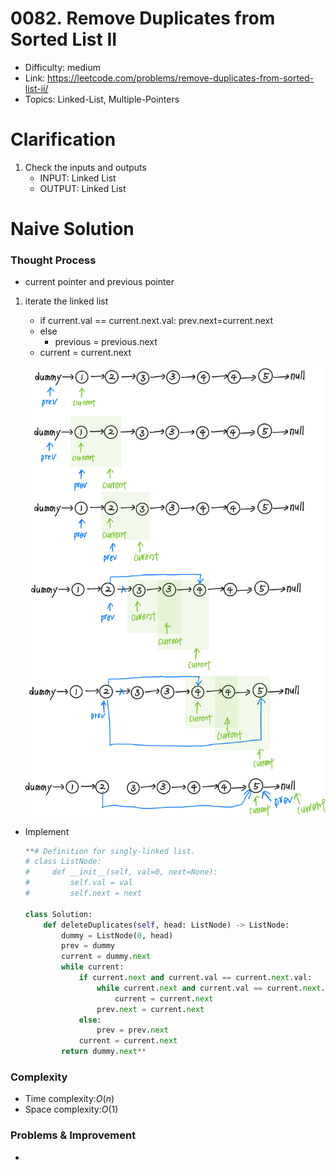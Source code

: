 # 0082. Remove Duplicates from Sorted List II

* Difficulty: medium
* Link: https://leetcode.com/problems/remove-duplicates-from-sorted-list-ii/
* Topics: Linked-List, Multiple-Pointers

# Clarification

1. Check the inputs and outputs
    - INPUT: Linked List
    - OUTPUT: Linked List

# Naive Solution

### Thought Process

- current pointer and previous pointer
1. iterate the linked list
    - if current.val == current.next.val: prev.next=current.next
    - else
        - previous = previous.next
    - current = current.next
    
    ![Untitled](./Untitled.png)
    
- Implement
    
    ```python
    **# Definition for singly-linked list.
    # class ListNode:
    #     def __init__(self, val=0, next=None):
    #         self.val = val
    #         self.next = next
    
    class Solution: 
        def deleteDuplicates(self, head: ListNode) -> ListNode:
            dummy = ListNode(0, head)
            prev = dummy
            current = dummy.next
            while current:
                if current.next and current.val == current.next.val:
                    while current.next and current.val == current.next.val:
                        current = current.next
                    prev.next = current.next
                else:
                    prev = prev.next
                current = current.next
            return dummy.next**
    ```
    

### Complexity

- Time complexity:$O(n)$
- Space complexity:$O(1)$

### Problems & Improvement

-